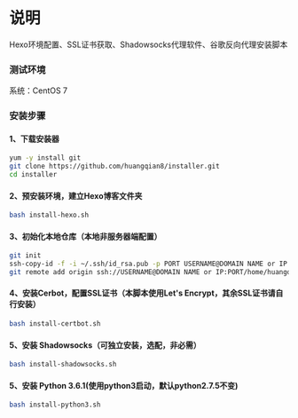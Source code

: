# 说明
Hexo环境配置、SSL证书获取、Shadowsocks代理软件、谷歌反向代理安装脚本

### 测试环境
系统：CentOS 7

### 安装步骤
####   1、下载安装器
```bash
yum -y install git
git clone https://github.com/huangqian8/installer.git
cd installer
```

####   2、预安装环境，建立Hexo博客文件夹
```bash
bash install-hexo.sh
```

####   3、初始化本地仓库（本地非服务器端配置）
```bash
git init
ssh-copy-id -f -i ~/.ssh/id_rsa.pub -p PORT USERNAME@DOMAIN NAME or IP
git remote add origin ssh://USERNAME@DOMAIN NAME or IP:PORT/home/huangqian/blog/git
```

####   4、安装Cerbot，配置SSL证书（本脚本使用Let's Encrypt，其余SSL证书请自行安装）
```bash
bash install-certbot.sh
```

####   5、安装 Shadowsocks（可独立安装，选配，非必需）
```bash
bash install-shadowsocks.sh
```

####   5、安装 Python 3.6.1(使用python3启动，默认python2.7.5不变)
```bash
bash install-python3.sh
```